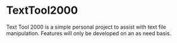 TextTool2000
============

Text Tool 2000 is a simple personal project to assist with text file manipulation. Features will only be developed on an as need basis.
